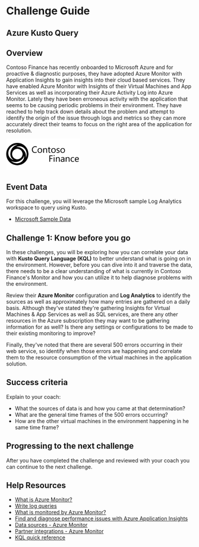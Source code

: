 # Challenge Guide

## Azure Kusto Query

## Overview

Contoso Finance has recently onboarded to Microsoft Azure and for proactive & diagnostic purposes, they have adopted Azure Monitor with Application Insights to gain insights into their cloud based services. They have enabled Azure Monitor with Insights of their Virtual Machines and App Services as well as incorporating their Azure Activity Log into Azure Monitor. Lately they have been erroneous activity with the application that seems to be causing periodic problems in their environment. They have reached to help track down details about the problem and attempt to identify the origin of the issue through logs and metrics so they can more accurately direct their teams to focus on the right area of the application for resolution.

![<!-- TODO: Logo update? -->](logo.png)

## Event Data

For this challenge, you will leverage the Microsoft sample Log Analytics workspace to query using Kusto.

- <a href="https://bit.ly/kustodemo" target="_blank">Microsoft Sample Data</a>

## Challenge 1: Know before you go

In these challenges, you will be exploring how you can correlate your data with **Kusto Query Language (KQL)** to better understand what is going on in the environment.  However, before you can dive into it and traverse the data, there needs to be a clear understanding of what is currently in Contoso Finance's Monitor and how you can utilize it to help diagnose problems with the environment.

Review their **Azure Monitor** configuration and **Log Analytics** to identify the sources as well as approximately how many entries are gathered on a daily basis. Although they've stated they're gathering Insights for Virtual Machines & App Services as well as SQL services, are there any other resources in the Azure subscription they may want to be gathering information for as well?  Is there any settings or configurations to be made to their existing monitoring to improve?

Finally, they've noted that there are several 500 errors occurring in their web service, so identify when those errors are happening and correlate them to the resource consumption of the virtual machines in the application solution.

## Success criteria

Explain to your coach:

- What the sources of data is and how you came at that determination?
- What are the general time frames of the 500 errors occurring?
- How are the other virtual machines in the environment happening in he same time frame?

## Progressing to the next challenge

After you have completed the challenge and reviewed with your coach you can continue to the next challenge. 

## Help Resources

- <a href="https://docs.microsoft.com/en-us/azure/azure-monitor/overview" target="_blank">What is Azure Monitor?</a>
- <a href="https://docs.microsoft.com/en-us/azure/azure-monitor/logs/get-started-queries" target="_blank">Write log queries</a>
- <a href="https://docs.microsoft.com/en-us/azure/azure-monitor/monitor-reference" target="_blank">What is monitored by Azure Monitor?</a>
- <a href="https://docs.microsoft.com/en-us/azure/azure-monitor/app/tutorial-performance" target="_blank">Find and diagnose performance issues with Azure Application Insights</a>
- <a href="https://docs.microsoft.com/en-us/azure/azure-monitor/agents/data-sources" target="_blank">Data sources - Azure Monitor</a>
- <a href="https://docs.microsoft.com/en-us/azure/azure-monitor/partners" target="_blank">Partner integrations - Azure Monitor</a>
- <a href="https://docs.microsoft.com/en-us/azure/data-explorer/kql-quick-reference" target="_blank">KQL quick reference</a>

